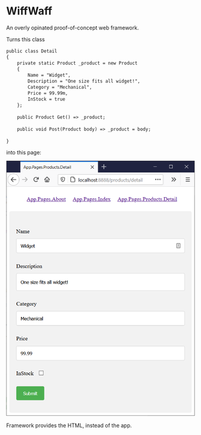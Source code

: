 # WiffWaff

An overly opinated proof-of-concept web framework.  

Turns this class

    public class Detail
    {
        private static Product _product = new Product
        {
            Name = "Widget",
            Description = "One size fits all widget!",
            Category = "Mechanical",
            Price = 99.99m,
            InStock = true
        };

        public Product Get() => _product;

        public void Post(Product body) => _product = body;

    }

into this page:  

<img src="https://raw.githubusercontent.com/mutuware/WiffWaff/master/docs/Product-Detail.png">


Framework provides the HTML, instead of the app.
